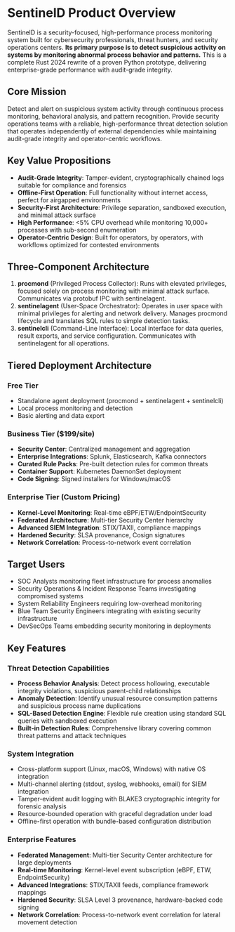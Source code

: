 # SentinelD Product Overview

SentinelD is a security-focused, high-performance process monitoring system built for cybersecurity professionals, threat hunters, and security operations centers. **Its primary purpose is to detect suspicious activity on systems by monitoring abnormal process behavior and patterns.** This is a complete Rust 2024 rewrite of a proven Python prototype, delivering enterprise-grade performance with audit-grade integrity.

## Core Mission

Detect and alert on suspicious system activity through continuous process monitoring, behavioral analysis, and pattern recognition. Provide security operations teams with a reliable, high-performance threat detection solution that operates independently of external dependencies while maintaining audit-grade integrity and operator-centric workflows.

## Key Value Propositions

- **Audit-Grade Integrity**: Tamper-evident, cryptographically chained logs suitable for compliance and forensics
- **Offline-First Operation**: Full functionality without internet access, perfect for airgapped environments
- **Security-First Architecture**: Privilege separation, sandboxed execution, and minimal attack surface
- **High Performance**: \<5% CPU overhead while monitoring 10,000+ processes with sub-second enumeration
- **Operator-Centric Design**: Built for operators, by operators, with workflows optimized for contested environments

## Three-Component Architecture

1. **procmond** (Privileged Process Collector): Runs with elevated privileges, focused solely on process monitoring with minimal attack surface. Communicates via protobuf IPC with sentinelagent.
2. **sentinelagent** (User-Space Orchestrator): Operates in user space with minimal privileges for alerting and network delivery. Manages procmond lifecycle and translates SQL rules to simple detection tasks.
3. **sentinelcli** (Command-Line Interface): Local interface for data queries, result exports, and service configuration. Communicates with sentinelagent for all operations.

## Tiered Deployment Architecture

### Free Tier

- Standalone agent deployment (procmond + sentinelagent + sentinelcli)
- Local process monitoring and detection
- Basic alerting and data export

### Business Tier ($199/site)

- **Security Center**: Centralized management and aggregation
- **Enterprise Integrations**: Splunk, Elasticsearch, Kafka connectors
- **Curated Rule Packs**: Pre-built detection rules for common threats
- **Container Support**: Kubernetes DaemonSet deployment
- **Code Signing**: Signed installers for Windows/macOS

### Enterprise Tier (Custom Pricing)

- **Kernel-Level Monitoring**: Real-time eBPF/ETW/EndpointSecurity
- **Federated Architecture**: Multi-tier Security Center hierarchy
- **Advanced SIEM Integration**: STIX/TAXII, compliance mappings
- **Hardened Security**: SLSA provenance, Cosign signatures
- **Network Correlation**: Process-to-network event correlation

## Target Users

- SOC Analysts monitoring fleet infrastructure for process anomalies
- Security Operations & Incident Response Teams investigating compromised systems
- System Reliability Engineers requiring low-overhead monitoring
- Blue Team Security Engineers integrating with existing security infrastructure
- DevSecOps Teams embedding security monitoring in deployments

## Key Features

### Threat Detection Capabilities

- **Process Behavior Analysis**: Detect process hollowing, executable integrity violations, suspicious parent-child relationships
- **Anomaly Detection**: Identify unusual resource consumption patterns and suspicious process name duplications
- **SQL-Based Detection Engine**: Flexible rule creation using standard SQL queries with sandboxed execution
- **Built-in Detection Rules**: Comprehensive library covering common threat patterns and attack techniques

### System Integration

- Cross-platform support (Linux, macOS, Windows) with native OS integration
- Multi-channel alerting (stdout, syslog, webhooks, email) for SIEM integration
- Tamper-evident audit logging with BLAKE3 cryptographic integrity for forensic analysis
- Resource-bounded operation with graceful degradation under load
- Offline-first operation with bundle-based configuration distribution

### Enterprise Features

- **Federated Management**: Multi-tier Security Center architecture for large deployments
- **Real-time Monitoring**: Kernel-level event subscription (eBPF, ETW, EndpointSecurity)
- **Advanced Integrations**: STIX/TAXII feeds, compliance framework mappings
- **Hardened Security**: SLSA Level 3 provenance, hardware-backed code signing
- **Network Correlation**: Process-to-network event correlation for lateral movement detection
